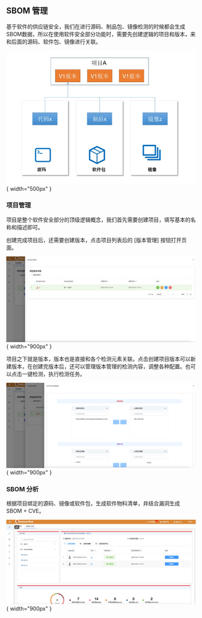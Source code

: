 ## SBOM 管理

基于软件的供应链安全，我们在进行源码、制品包、镜像检测的时候都会生成SBOM数据，所以在使用软件安全部分功能时，需要先创建逻辑的项目和版本，来和后面的源码、软件包、镜像进行关联。

![sbom基本结构](../img/user/sbom_basic_arch.jpg){ width="500px" }

### 项目管理

项目是整个软件安全部分的顶级逻辑概念，我们首先需要创建项目，填写基本的名称和描述即可。

创建完成项目后，还需要创建版本，点击项目列表后的 [版本管理] 按钮打开页面。

![sbom项目版本](../img/user/sbom_add_version.jpg){ width="900px" }

项目之下就是版本，版本也是直接和各个检测元素关联。点击创建项目版本可以新建版本，在创建完版本后，还可以管理版本管理的检测内容，调整各种配置。也可以点击一键检测，执行检测任务。

![sbom项目版本配置](../img/user/sbom_version_config.jpg){ width="900px" }

### SBOM 分析

根据项目绑定的源码、镜像或软件包，生成软件物料清单，并结合漏洞生成 SBOM + CVE。

![sbom分析](../img/user/sbom_analyze.jpg){ width="900px" }
